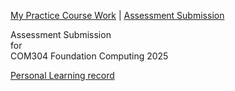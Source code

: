 
[My Practice Course Work](../../myPracticeCourseWork/) | [Assessment Submission](../personal_learning_record/)

Assessment Submission<BR>for<BR>COM304 Foundation Computing 2025

[Personal Learning record](../personal_learning_record/personal_learning_record.md)
